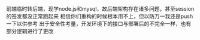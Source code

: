 前端临时转后端，现学node.js和mysql，故后端架构存在诸多问题，甚至session的签发都没正常跑起来
相信你们重构的时候根本用不上，但以防万一我还是push一下以供参考
出于安全性考量，开发环境下的接口与部署后的不完全一样，也有部分逻辑进行了更改